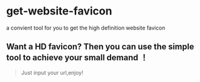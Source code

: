 # get-website-favicon
a convient tool for you to get the high definition website favicon
## Want a HD favicon? Then you can use the simple tool to achieve your small demand ！
> Just input your url,enjoy!
